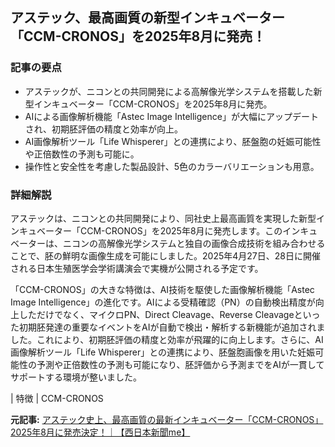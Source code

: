 ## アステック、最高画質の新型インキュベーター「CCM-CRONOS」を2025年8月に発売！

### 記事の要点

* アステックが、ニコンとの共同開発による高解像光学システムを搭載した新型インキュベーター「CCM-CRONOS」を2025年8月に発売。
* AIによる画像解析機能「Astec Image Intelligence」が大幅にアップデートされ、初期胚評価の精度と効率が向上。
* AI画像解析ツール「Life Whisperer」との連携により、胚盤胞の妊娠可能性や正倍数性の予測も可能に。
* 操作性と安全性を考慮した製品設計、5色のカラーバリエーションも用意。

### 詳細解説

アステックは、ニコンとの共同開発により、同社史上最高画質を実現した新型インキュベーター「CCM-CRONOS」を2025年8月に発売します。このインキュベーターは、ニコンの高解像光学システムと独自の画像合成技術を組み合わせることで、胚の鮮明な画像生成を可能にしました。2025年4月27日、28日に開催される日本生殖医学会学術講演会で実機が公開される予定です。

「CCM-CRONOS」の大きな特徴は、AI技術を駆使した画像解析機能「Astec Image Intelligence」の進化です。AIによる受精確認（PN）の自動検出精度が向上しただけでなく、マイクロPN、Direct Cleavage、Reverse Cleavageといった初期胚発達の重要なイベントをAIが自動で検出・解析する新機能が追加されました。これにより、初期胚評価の精度と効率が飛躍的に向上します。さらに、AI画像解析ツール「Life Whisperer」との連携により、胚盤胞画像を用いた妊娠可能性の予測や正倍数性の予測も可能になり、胚評価から予測までをAIが一貫してサポートする環境が整いました。

| 特徴 | CCM-CRONOS 

**元記事:** [アステック史上、最高画質の最新インキュベーター「CCM-CRONOS」2025年8月に発売決定！｜【西日本新聞me】](https://www.nishinippon.co.jp/item/1344629/)